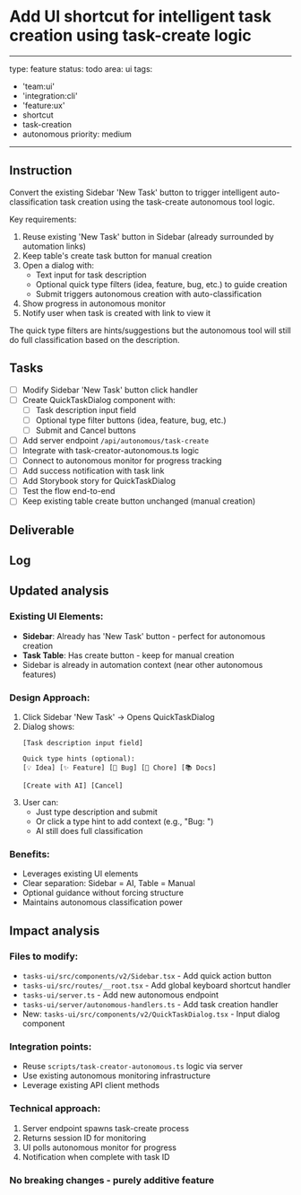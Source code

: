 # Add UI shortcut for intelligent task creation using task-create logic

---
type: feature
status: todo
area: ui
tags:
  - 'team:ui'
  - 'integration:cli'
  - 'feature:ux'
  - shortcut
  - task-creation
  - autonomous
priority: medium
---


## Instruction
Convert the existing Sidebar 'New Task' button to trigger intelligent auto-classification task creation using the task-create autonomous tool logic.

Key requirements:
1. Reuse existing 'New Task' button in Sidebar (already surrounded by automation links)
2. Keep table's create task button for manual creation
3. Open a dialog with:
   - Text input for task description
   - Optional quick type filters (idea, feature, bug, etc.) to guide creation
   - Submit triggers autonomous creation with auto-classification
4. Show progress in autonomous monitor
5. Notify user when task is created with link to view it

The quick type filters are hints/suggestions but the autonomous tool will still do full classification based on the description.

## Tasks
- [ ] Modify Sidebar 'New Task' button click handler
- [ ] Create QuickTaskDialog component with:
  - [ ] Task description input field
  - [ ] Optional type filter buttons (idea, feature, bug, etc.)
  - [ ] Submit and Cancel buttons
- [ ] Add server endpoint `/api/autonomous/task-create`
- [ ] Integrate with task-creator-autonomous.ts logic
- [ ] Connect to autonomous monitor for progress tracking
- [ ] Add success notification with task link
- [ ] Add Storybook story for QuickTaskDialog
- [ ] Test the flow end-to-end
- [ ] Keep existing table create button unchanged (manual creation)

## Deliverable

## Log

## Updated analysis
### Existing UI Elements:
- **Sidebar**: Already has 'New Task' button - perfect for autonomous creation
- **Task Table**: Has create button - keep for manual creation
- Sidebar is already in automation context (near other autonomous features)

### Design Approach:
1. Click Sidebar 'New Task' → Opens QuickTaskDialog
2. Dialog shows:
   ```
   [Task description input field]
   
   Quick type hints (optional):
   [💡 Idea] [✨ Feature] [🐛 Bug] [🔧 Chore] [📚 Docs]
   
   [Create with AI] [Cancel]
   ```
3. User can:
   - Just type description and submit
   - Or click a type hint to add context (e.g., "Bug: ")
   - AI still does full classification

### Benefits:
- Leverages existing UI elements
- Clear separation: Sidebar = AI, Table = Manual
- Optional guidance without forcing structure
- Maintains autonomous classification power

## Impact analysis
### Files to modify:
- `tasks-ui/src/components/v2/Sidebar.tsx` - Add quick action button
- `tasks-ui/src/routes/__root.tsx` - Add global keyboard shortcut handler
- `tasks-ui/server.ts` - Add new autonomous endpoint
- `tasks-ui/server/autonomous-handlers.ts` - Add task creation handler
- New: `tasks-ui/src/components/v2/QuickTaskDialog.tsx` - Input dialog component

### Integration points:
- Reuse `scripts/task-creator-autonomous.ts` logic via server
- Use existing autonomous monitoring infrastructure
- Leverage existing API client methods

### Technical approach:
1. Server endpoint spawns task-create process
2. Returns session ID for monitoring
3. UI polls autonomous monitor for progress
4. Notification when complete with task ID

### No breaking changes - purely additive feature

